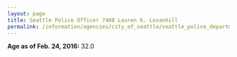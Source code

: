 ```yaml
---
layout: page
title: Seattle Police Officer 7408 Lauren K. Lovanhill
permalink: /information/agencies/city_of_seattle/seattle_police_department/copbook/7408/
---
```


**Age as of Feb. 24, 2016:** 32.0
